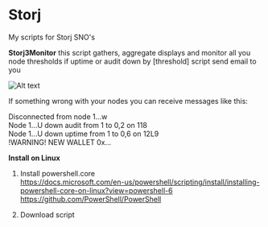 # Storj
My scripts for Storj SNO's

<b>Storj3Monitor</b>
this script gathers, aggregate displays and monitor all you node thresholds
if uptime or audit down by [threshold] script send email to you
  

![Alt text](https://user-images.githubusercontent.com/38987544/64577594-8a8b3200-d385-11e9-82c3-03e38e1ee92d.png?raw=true "Title")

If something wrong with your nodes you can receive messages like this:

Disconnected from node 1...w<br/>
Node 1...U down audit from 1 to 0,2 on 118<br/>
Node 1...U down uptime from 1 to 0,6 on 12L9<br/>
!WARNING! NEW WALLET 0x...<br/>


<b>Install on Linux</b>

1. Install powershell.core<br/>
https://docs.microsoft.com/en-us/powershell/scripting/install/installing-powershell-core-on-linux?view=powershell-6
https://github.com/PowerShell/PowerShell

2. Download script
